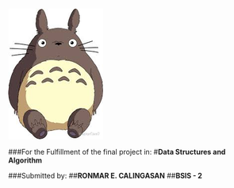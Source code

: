 
![](https://github.com/lvcc-dsa/Students/blob/master/BSIS/Calingasan-Ronmar/1.jpg)

###For the Fulfillment of the final project in:
#__Data Structures and Algorithm__


###Submitted by:
##__RONMAR E. CALINGASAN__
##__BSIS - 2__
